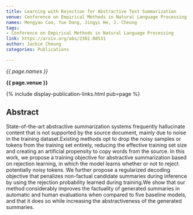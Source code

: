 ```yaml
---
title: Learning with Rejection for Abstractive Text Summarization
venue: Conference on Empirical Methods in Natural Language Processing
names: Mengyao Cao, Yue Dong, Jingyi He, J. Cheung
tags:
- Conference on Empirical Methods in Natural Language Processing
link: https://arxiv.org/abs/2302.08531
author: Jackie Cheung
categories: Publications

---
```


*{{ page.names }}*

**{{ page.venue }}**

{% include display-publication-links.html pub=page %}

## Abstract

State-of-the-art abstractive summarization systems frequently hallucinate content that is not supported by the source document, mainly due to noise in the training dataset.Existing methods opt to drop the noisy samples or tokens from the training set entirely, reducing the effective training set size and creating an artificial propensity to copy words from the source. In this work, we propose a training objective for abstractive summarization based on rejection learning, in which the model learns whether or not to reject potentially noisy tokens. We further propose a regularized decoding objective that penalizes non-factual candidate summaries during inference by using the rejection probability learned during training.We show that our method considerably improves the factuality of generated summaries in automatic and human evaluations when compared to five baseline models, and that it does so while increasing the abstractiveness of the generated summaries.